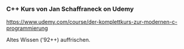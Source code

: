 ### C++ Kurs von Jan Schaffraneck on Udemy

https://www.udemy.com/course/der-komplettkurs-zur-modernen-c-programmierung

Altes Wissen ('92++) auffrischen.
